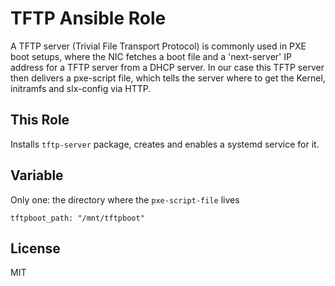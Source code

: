 # TFTP Ansible Role
A TFTP server (Trivial File Transport Protocol) is commonly used in PXE boot setups, where the NIC fetches a boot file and a 'next-server' IP address for a TFTP server from a DHCP server.
In our case this TFTP server then delivers a pxe-script file, which tells the server where to get the Kernel, initramfs and slx-config via HTTP.

## This Role
Installs `tftp-server` package, creates and enables a systemd service for it.
## Variable
Only one: the directory where the `pxe-script-file` lives
~~~
tftpboot_path: "/mnt/tftpboot"
~~~

## License
MIT
